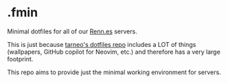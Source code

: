 # .fmin

Minimal dotfiles for all of our [Renn.es](https://renn.es) servers.

This is just because [tarneo's dotfiles repo](https://github.com/tarneaux/.f) includes a LOT of things (wallpapers, GitHub copilot for Neovim, etc.) and therefore has a very large footprint.

This repo aims to provide just the minimal working environment for servers.

